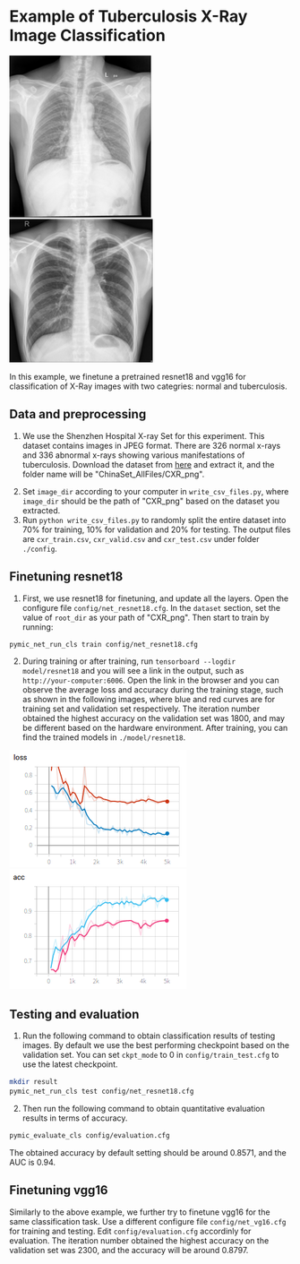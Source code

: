 # Example of Tuberculosis X-Ray Image Classification

![normal_example](./picture/CHNCXR_0053_0.png)
![tuberc_example](./picture/CHNCXR_0327_1.png)

In this example, we finetune a pretrained resnet18 and vgg16 for classification of X-Ray images with two categries: normal and tuberculosis. 

## Data and preprocessing
1. We use the Shenzhen Hospital X-ray Set for this experiment. This dataset contains images in JPEG format. There are 326 normal x-rays and 336 abnormal x-rays showing various manifestations of tuberculosis.  Download the dataset from [here][data_link] and extract it, and the folder name will be "ChinaSet_AllFiles/CXR_png".

[data_link]:https://lhncbc.nlm.nih.gov/publication/pub9931

2. Set `image_dir` according to your computer in `write_csv_files.py`, where `image_dir` should be the path of "CXR_png" based on the dataset you extracted. 
3. Run `python write_csv_files.py` to randomly split the entire dataset into 70% for training, 10% for validation and 20% for testing. The output files are `cxr_train.csv`, `cxr_valid.csv` and `cxr_test.csv` under folder `./config`.

## Finetuning resnet18
1. First, we use resnet18 for finetuning, and update all the layers. Open the configure file `config/net_resnet18.cfg`. In the `dataset` section, set the value of `root_dir` as your path of "CXR_png". Then start to train by running:
 
```bash
pymic_net_run_cls train config/net_resnet18.cfg
```

2. During training or after training, run `tensorboard --logdir model/resnet18` and you will see a link in the output, such as `http://your-computer:6006`. Open the link in the browser and you can observe the average loss and accuracy during the training stage, such as shown in the following images, where blue and red curves are for training set and validation set respectively. The iteration number obtained the highest accuracy on the validation set was 1800, and may be different based on the hardware environment. After training, you can find the trained models in `./model/resnet18`. 

![avg_loss](./picture/loss.png)
![avg_acc](./picture/acc.png)

## Testing and evaluation
1. Run the following command to obtain classification results of testing images. By default we use the best performing checkpoint based on the validation set. You can set `ckpt_mode` to 0 in `config/train_test.cfg` to use the latest checkpoint.

```bash
mkdir result
pymic_net_run_cls test config/net_resnet18.cfg
```

2. Then run the following command to obtain quantitative evaluation results in terms of accuracy. 

```bash
pymic_evaluate_cls config/evaluation.cfg
```

The obtained accuracy by default setting should be around 0.8571, and the AUC is 0.94.

## Finetuning vgg16
Similarly to the above example, we further try to finetune vgg16  for the same classification task. Use a different configure file `config/net_vg16.cfg` for training and testing. Edit `config/evaluation.cfg` accordinly for evaluation. The iteration number obtained the highest accuracy on the validation set was 2300, and the accuracy will be around 0.8797. 
